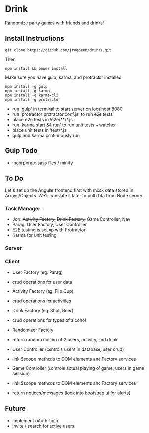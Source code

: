 # Drink
Randomize party games with friends and drinks!

## Install Instructions
    git clone https://github.com/jrogozen/drinks.git

Then
    
    npm install && bower install

Make sure you have gulp, karma, and protractor installed

    npm install -g gulp
    npm install -g karma
    npm install -g karma-cli
    npm install -g protractor

- run 'gulp' in terminal to start server on localhost:8080
- run 'protractor protractor.conf.js' to run e2e tests
 - place e2e tests in /e2e/**/*.js
- run 'karma start && run' to run unit tests + watcher
 - place unit tests in /test/*.js
- gulp and karma continuously run

## Gulp Todo
- incorporate sass files / minify

## To Do
Let's set up the Angular frontend first with mock data stored in Arrays/Objects. We'll translate it later to pull data from Node server.

### Task Manager
- Jon: ~~Activity Factory,~~ ~~Drink Factory,~~ Game Controller, Nav
- Parag: User Factory, User Controller
- E2E testing is set up with Protractor
- Karma for unit testing

### Server

### Client
- User Factory (eg: Parag)
 - crud operations for user data

- Activity Factory (eg: Flip Cup)
 - crud operations for activities

- Drink Factory (eg: Shot, Beer)
 - crud operations for types of alcohol

- Randomizer Factory
 - return random combo of 2 users, activity, and drink

- User Controller (controls users in database, user crud)
 - link $scope methods to DOM elements and Factory services

- Game Controller (controls actual playing of game, users in game session)
 - link $scope methods to DOM elements and Factory services
 - return notices/messages (look into bootstrap ui for alerts)

## Future
- implement oAuth login
- invite / search for active users

